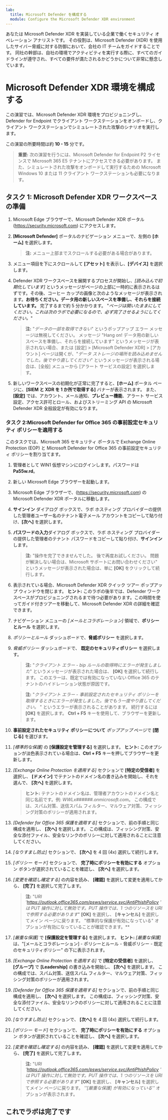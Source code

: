 ```yaml
---
lab:
  title: Microsoft Defender を構成する
  module: Configure the Microsoft Defender XDR environment
---
```

あなたは Microsoft Defender XDR を実装している企業で働くセキュリティ オペレーション アナリストです。 その役割は、Microsoft Defender (XDR) を使用したサイバー脅威に対する防御において、会社の IT チームをガイドすることです。 同社の幹部は、自社の環境でアクティビティを実行する際に、すべてのガイドラインが遵守され、すべての要件が満たされるかどうかについて非常に懸念しています。

# Microsoft Defender XDR 環境を構成する

この演習では、Microsoft Defender XDR 環境をプロビジョニングし、Defender for Endpoint でクライアント ワークステーションをオンボードし、クライアント ワークステーションでシミュレートされた攻撃のシナリオを実行します。

この演習の所要時間は約 **10 - 15** 分です。

>**重要:** 次の演習を行うには、Microsoft Defender for Endpoint P2 ライセンスで Microsoft 365 E5 テナントにアクセスできる必要があります。 また、シミュレートされた攻撃をオンボードして実行するための Microsoft Windows 10 または 11 クライアント ワークステーションも必要になります。

## タスク 1: Microsoft Defender XDR ワークスペースの準備

1. Microsoft Edge ブラウザーで、Microsoft Defender XDR ポータル (<https://security.microsoft.com>) にアクセスします。
1. **[Microsoft Defender]** ポータルのナビゲーション メニューで、左側の **[ホーム]** を選択します。

    >**注:** メニュー上部までスクロールする必要がある場合があります。

1. メニュー項目を下にスクロールして **[アセット]** を表示し、**[デバイス]** を選択します。

1. Defender XDR ワークスペースを展開するプロセスが開始し、*[読み込んで初期化しています]* というメッセージがページの上部に一時的に表示されるはずです。その後、コーヒー カップの画像と次のようなメッセージが表示されます。**お待ちください。データ用の新しいスペースを準備し、それらを接続しています。** 完了するまで約 5 分かかります。 "*ページは開いたままにしてください。これは次のラボで必要になるので、必ず完了させるようにしてください。*"

    >**注:**  "*データの一部を取得できない*" というポップアップ エラー メッセージは無視してください。 メッセージ "Hang on! データ用の新しいスペースを準備し、それらを接続しています" というメッセージが表示されない場合、または [設定] > [Microsoft Defender XDR] > [アカウント] ページは開くが、"*データ ストレージの場所を読み込めませんでした。後でやり直してください*" というメッセージが表示される場合は、[全般] メニューから [アラート サービスの設定] を選択します。

1. 新しいワークスペースの初期化が正常に完了すると、**[ホーム]** ポータル ページに、**[SIEM と XDR を 1 か所で取得する]** バナーが表示されます。 また、**[設定]** では、アカウント、メール通知、**プレビュー機能**、アラート サービス設定、アクセス許可とロール、およびストリーミング API の Microsoft Defender XDR 全般設定が有効になります。

### タスク 2:Microsoft Defender for Office 365 の事前設定セキュリティ ポリシーを適用する

このタスクでは、Microsoft 365 セキュリティ ポータルで Exchange Online Protection (EOP) と Microsoft Defender for Office 365 の事前設定セキュリティ ポリシーを割り当てます。

1. 管理者として WIN1 仮想マシンにログインします。パスワードは**Pa55w.rd**。  

1. 新しい Microsoft Edge ブラウザーを起動します。

1. Microsoft Edge ブラウザーで、(<https://security.microsoft.com>) の Microsoft Defender XDR ポータルに移動します。

1. **サインイン** ダイアログ ボックスで、ラボ ホスティング プロバイダーの提供した管理者ユーザー名のテナント電子メール アカウントをコピーして貼り付け、**[次へ]** を選択します。

1. **パスワードの入力**ダイアログ ボックスで、ラボ ホスティング プロバイダーの提供した管理者のテナント パスワードをコピーして貼り付け、**サインイン**します。

    >**注:**  "操作を完了できませんでした。 後で再度お試しください。 問題が解決しない場合は、Microsoft サポートにお問い合わせください" というメッセージが表示された場合は、単に **[OK]** をクリックして続行します。  

1. 表示されている場合、Microsoft Defender XDR クイック ツアー ポップアップ ウィンドウを閉じます。 **ヒント:** このラボの後半では、Defender ワークスペースがプロビジョニングされるまで待つ必要があります。この時間を使ってガイド付きツアーを移動して、Microsoft Defender XDR の詳細を確認できます。

1. ナビゲーション メニューの *[メールとコラボレーション]* 領域で、**ポリシーとルール** を選択します。

1. *ポリシーとルール* ダッシュボードで、**脅威ポリシー** を選択します。

1. *脅威ポリシー* ダッシュボードで、 **既定のセキュリティポリシー** を選択します。

    >**注:**  "*クライアント エラー - bip ルールの取得時にエラーが発生しました*" というメッセージが表示された場合は、 **[OK]** を選択して続行します。 このエラーは、既定では有効になっていない Office 365 のテナントのハイドレーション状態が原因です。

    >**注:**  "*クライアント エラー - 事前設定されたセキュリティ ポリシーを取得するときにエラーが発生しました。後でもう一度やり直してください。* " というエラーが表示されることがあります。 続行するには **[OK]** を選択します。 **Ctrl + F5** キーを使用して、ブラウザーを更新します。

1. **事前設定されたセキュリティ ポリシーについて** *ポップアップ* ページで **[閉じる]** を選びます。

1. *[標準的な保護]* の **[保護設定を管理する]** を選択します。 **ヒント:** このオプションが淡色表示されている場合は、**Ctrl + F5** キーを押してブラウザーを更新します。

1. *[Exchange Online Protection を適用する]* セクションで **[特定の受信者]** を選択し、 **[ドメイン]** でテナントのドメイン名の書き込みを開始し、それを選んで、 **[次へ]** を選択します。

    >**ヒント:** テナントのドメイン名は、管理者アカウントのドメイン名と同じ名前です。例: *WWLx######.onmicrosoft.com*。 この構成では、スパム対策、送信スパム フィルター、マルウェア対策、フィッシング対策のポリシーが適用されます。

1. *[Defender for Office 365 保護を適用する]* セクションで、前の手順と同じ構成を適用し、 **[次へ]** を選択します。 この構成は、フィッシング対策、安全な添付ファイル、安全なリンクのポリシーに対して適用されることに注意してください。

1. *[なりすまし防止]* セクションで、 **[次へ]** を 4 回 (4x) 選択して続行します。

1. *[ポリシー モード]* セクションで、 **完了時にポリシーを有効にする** オプション ボタンが選択されていることを確認し、 **[次へ]** を選択します。

1. *[変更を確認し確定する]* の内容を読み、 **[確認]** を選択して変更を適用してから、 **[完了]** を選択して完了します。

    >**注:**  "*URI '<https://outlook.office365.com/psws/service.svc/AntiPhishPolicy> ' は PUT 操作に対して無効です。PUT 操作では、1 つのリソースを URI で参照する必要があります*" **[OK]** を選択し、 **[キャンセル]** を選択してメイン ページに戻ります。 "標準的な保護が有効になっている" オプションが有効になっていることが確認できます。**

1. *[厳重な保護]* で **[保護設定を管理する]** を選択します。 **ヒント:** *[厳重な保護]* は、"[メールとコラボレーション] - ポリシーとルール - 脅威ポリシー - 既定のセキュリティポリシー" の下に表示されます。

1. *[Exchange Online Protection を適用する]* で **[特定の受信者]** を選択し、 **[グループ]** で **[Leadership]** の書き込みを開始し、 **[次へ]** を選択します。 この構成では、スパム対策、送信スパム フィルター、マルウェア対策、フィッシング対策のポリシーが適用されます。

1. *[Defender for Office 365 保護を適用する]* セクションで、前の手順と同じ構成を適用し、 **[次へ]** を選択します。 この構成は、フィッシング対策、安全な添付ファイル、安全なリンクのポリシーに対して適用されることに注意してください。

1. *[なりすまし防止]* セクションで、 **[次へ]** を 4 回 (4x) 選択して続行します。

1. *[ポリシー モード]* セクションで、 **完了時にポリシーを有効にする** オプション ボタンが選択されていることを確認し、 **[次へ]** を選択します。

1. *[変更を確認し確定する]* の内容を読み、 **[確認]** を選択して変更を適用してから、 **[完了]** を選択して完了します。

    >**注:**  "*URI '<https://outlook.office365.com/psws/service.svc/AntiPhishPolicy> ' は PUT 操作に対して無効です。PUT 操作では、1 つのリソースを URI で参照する必要があります*" **[OK]** を選択し、 **[キャンセル]** を選択してメイン ページに戻ります。 *''[厳重な保護] が有効になっている''* オプションが表示されます。

## これでラボは完了です
